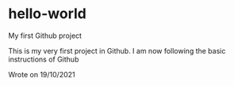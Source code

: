 # hello-world
My first Github project

This is my very first project in Github. I am now following the basic instructions of Github

Wrote on 19/10/2021
